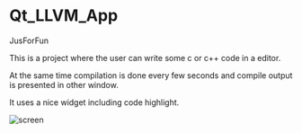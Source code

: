 # Qt_LLVM_App
JusForFun

This is a project where the user can write some c or c++ code in a editor. 

At the same time compilation is done every few seconds and compile output is presented in other window.

It uses a nice widget including code highlight.

![screen](https://user-images.githubusercontent.com/44880102/165961842-f17f107e-a1a7-45ad-8af4-58084632e475.jpg)
